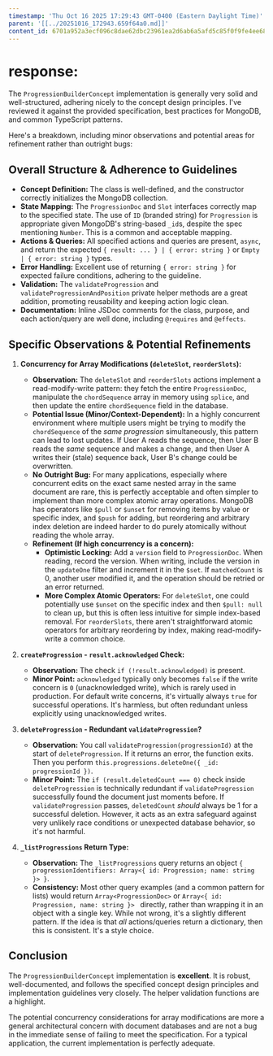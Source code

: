 ```yaml
---
timestamp: 'Thu Oct 16 2025 17:29:43 GMT-0400 (Eastern Daylight Time)'
parent: '[[../20251016_172943.659f64a0.md]]'
content_id: 6701a952a3ecf096c8dae62dbc23961ea2d6ab6a5afd5c85f0f9fe4ee68d5381
---
```


# response:

The `ProgressionBuilderConcept` implementation is generally very solid and well-structured, adhering nicely to the concept design principles. I've reviewed it against the provided specification, best practices for MongoDB, and common TypeScript patterns.

Here's a breakdown, including minor observations and potential areas for refinement rather than outright bugs:

## Overall Structure & Adherence to Guidelines

* **Concept Definition:** The class is well-defined, and the constructor correctly initializes the MongoDB collection.
* **State Mapping:** The `ProgressionDoc` and `Slot` interfaces correctly map to the specified state. The use of `ID` (branded string) for `Progression` is appropriate given MongoDB's string-based `_id`s, despite the spec mentioning `Number`. This is a common and acceptable mapping.
* **Actions & Queries:** All specified actions and queries are present, `async`, and return the expected `{ result: ... } | { error: string }` or `Empty | { error: string }` types.
* **Error Handling:** Excellent use of returning `{ error: string }` for expected failure conditions, adhering to the guideline.
* **Validation:** The `validateProgression` and `validateProgressionAndPosition` private helper methods are a great addition, promoting reusability and keeping action logic clean.
* **Documentation:** Inline JSDoc comments for the class, purpose, and each action/query are well done, including `@requires` and `@effects`.

## Specific Observations & Potential Refinements

1. **Concurrency for Array Modifications (`deleteSlot`, `reorderSlots`):**
   * **Observation:** The `deleteSlot` and `reorderSlots` actions implement a read-modify-write pattern: they fetch the entire `ProgressionDoc`, manipulate the `chordSequence` array in memory using `splice`, and then update the entire `chordSequence` field in the database.
   * **Potential Issue (Minor/Context-Dependent):** In a highly concurrent environment where multiple users might be trying to modify the `chordSequence` of the *same progression* simultaneously, this pattern can lead to lost updates. If User A reads the sequence, then User B reads the *same* sequence and makes a change, and then User A writes their (stale) sequence back, User B's change could be overwritten.
   * **No Outright Bug:** For many applications, especially where concurrent edits on the exact same nested array in the same document are rare, this is perfectly acceptable and often simpler to implement than more complex atomic array operations. MongoDB has operators like `$pull` or `$unset` for removing items by value or specific index, and `$push` for adding, but reordering and arbitrary index deletion are indeed harder to do purely atomically without reading the whole array.
   * **Refinement (If high concurrency is a concern):**
     * **Optimistic Locking:** Add a `version` field to `ProgressionDoc`. When reading, record the version. When writing, include the version in the `updateOne` filter and increment it in the `$set`. If `matchedCount` is 0, another user modified it, and the operation should be retried or an error returned.
     * **More Complex Atomic Operators:** For `deleteSlot`, one could potentially use `$unset` on the specific index and then `$pull: null` to clean up, but this is often less intuitive for simple index-based removal. For `reorderSlots`, there aren't straightforward atomic operators for arbitrary reordering by index, making read-modify-write a common choice.

2. **`createProgression` - `result.acknowledged` Check:**
   * **Observation:** The check `if (!result.acknowledged)` is present.
   * **Minor Point:** `acknowledged` typically only becomes `false` if the write concern is `0` (unacknowledged write), which is rarely used in production. For default write concerns, it's virtually always `true` for successful operations. It's harmless, but often redundant unless explicitly using unacknowledged writes.

3. **`deleteProgression` - Redundant `validateProgression`?**
   * **Observation:** You call `validateProgression(progressionId)` at the start of `deleteProgression`. If it returns an error, the function exits. Then you perform `this.progressions.deleteOne({ _id: progressionId })`.
   * **Minor Point:** The `if (result.deletedCount === 0)` check inside `deleteProgression` is technically redundant if `validateProgression` successfully found the document just moments before. If `validateProgression` passes, `deletedCount` *should* always be 1 for a successful deletion. However, it acts as an extra safeguard against very unlikely race conditions or unexpected database behavior, so it's not harmful.

4. **`_listProgressions` Return Type:**
   * **Observation:** The `_listProgressions` query returns an object `{ progressionIdentifiers: Array<{ id: Progression; name: string }> }`.
   * **Consistency:** Most other query examples (and a common pattern for lists) would return `Array<ProgressionDoc>` or `Array<{ id: Progression, name: string }> ` directly, rather than wrapping it in an object with a single key. While not wrong, it's a slightly different pattern. If the idea is that *all* actions/queries return a dictionary, then this is consistent. It's a style choice.

## Conclusion

The `ProgressionBuilderConcept` implementation is **excellent**. It is robust, well-documented, and follows the specified concept design principles and implementation guidelines very closely. The helper validation functions are a highlight.

The potential concurrency considerations for array modifications are more a general architectural concern with document databases and are not a bug in the immediate sense of failing to meet the specification. For a typical application, the current implementation is perfectly adequate.
